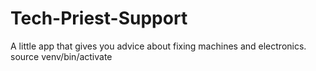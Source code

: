 # Tech-Priest-Support
A little app that  gives you advice about fixing machines and electronics.
source venv/bin/activate
